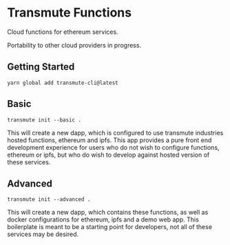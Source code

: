 # Transmute Functions

Cloud functions for ethereum services.

Portability to other cloud providers in progress.

## Getting Started

```
yarn global add transmute-cli@latest
```

## Basic

```
transmute init --basic .
```

This will create a new dapp, which is configured to use transmute industries hosted functions, ethereum and ipfs. This app provides a pure front end development experience for users who do not wish to configure functions, ethereum or ipfs, but who do wish to develop against hosted version of these services.


## Advanced

```
transmute init --advanced .
```

This will create a new dapp, which contains these functions, as well as docker configurations for ethereum, ipfs and a demo web app. This boilerplate is meant to be a starting point for developers, not all of these services may be desired.


